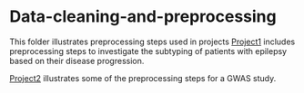 # Data-cleaning-and-preprocessing

This folder illustrates preprocessing steps used in projects 
[Project1](https://github.com/Seymour22/Data-cleaning-and-preprocessing/blob/main/Project%201:%20Data%20preprocessing%20for%20SuStaIn%20analysis.ipynb) includes preprocessing steps to investigate the subtyping of patients with epilepsy based on their disease progression.

[Project2](https://github.com/Seymour22/Data-cleaning-and-preprocessing/blob/main/Project%202:%20Preprocessing%20steps%20for%20GWAS%20using%20PLINK.ipynb) illustrates some of the preprocessing steps for a GWAS study.
